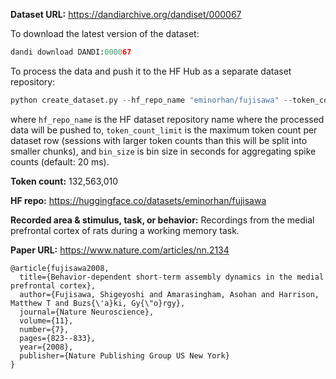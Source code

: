 
**Dataset URL:** https://dandiarchive.org/dandiset/000067

To download the latest version of the dataset:
```python
dandi download DANDI:000067
```

To process the data and push it to the HF Hub as a separate dataset repository:
```python
python create_dataset.py --hf_repo_name "eminorhan/fujisawa" --token_count_limit 10_000_000 --bin_size 0.02
```
where `hf_repo_name` is the HF dataset repository name where the processed data will be pushed to, `token_count_limit` is the maximum token count per dataset row (sessions with larger token counts than this will be split into smaller chunks), and `bin_size` is bin size in seconds for aggregating spike counts (default: 20 ms).

**Token count:** 132,563,010

**HF repo:** https://huggingface.co/datasets/eminorhan/fujisawa

**Recorded area & stimulus, task, or behavior:** Recordings from the medial prefrontal cortex of rats during a working memory task.

**Paper URL:** https://www.nature.com/articles/nn.2134

```
@article{fujisawa2008,
  title={Behavior-dependent short-term assembly dynamics in the medial prefrontal cortex},
  author={Fujisawa, Shigeyoshi and Amarasingham, Asohan and Harrison, Matthew T and Buzs{\'a}ki, Gy{\"o}rgy},
  journal={Nature Neuroscience},
  volume={11},
  number={7},
  pages={823--833},
  year={2008},
  publisher={Nature Publishing Group US New York}
}
```